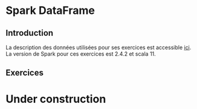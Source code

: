 # Spark DataFrame

## Introduction
La description des données utilisées pour ses exercices est accessible [ici](https://github.com/Ahmed-Gater/spark-in-practice/blob/master/datasetdescription.md).
La version de Spark pour ces exercices est 2.4.2 et scala 11.  

## Exercices
# Under construction
